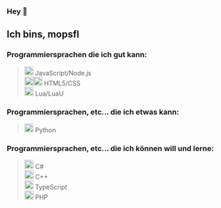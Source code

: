 ### Hey 👋
## Ich bins, mopsfl

### Programmiersprachen die ich gut kann:

> <img src="https://cdn.jsdelivr.net/npm/programming-languages-logos/src/javascript/javascript.svg" height="20"> JavaScript/Node.js<br>
> <img src="https://cdn.jsdelivr.net/npm/programming-languages-logos/src/html/html.svg" height="20"><img src="https://cdn.jsdelivr.net/npm/programming-languages-logos/src/css/css.svg" height="20"> HTML5/CSS<br>
> <img src="https://cdn.jsdelivr.net/npm/programming-languages-logos/src/lua/lua.svg" height="20"> Lua/LuaU<br>

### Programmiersprachen, etc... die ich etwas kann:

> <img src="https://cdn.jsdelivr.net/npm/programming-languages-logos/src/python/python.svg" height="20"> Python<br>

### Programmiersprachen, etc... die ich können will und lerne:

> <img src="https://cdn.jsdelivr.net/npm/programming-languages-logos/src/csharp/csharp.svg" height="20"> C#<br>
> <img src="https://cdn.jsdelivr.net/npm/programming-languages-logos/src/cpp/cpp.svg" height="20"> C++<br>
> <img src="https://cdn.jsdelivr.net/npm/programming-languages-logos/src/typescript/typescript.svg" height="20"> TypeScript<br>
> <img src="https://cdn.jsdelivr.net/npm/programming-languages-logos/src/php/php.svg" height="20"> PHP<br>
